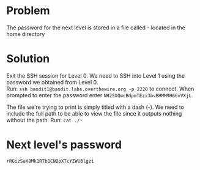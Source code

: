 # Problem
The password for the next level is stored in a file called - located in the home directory

# Solution
Exit the SSH session for Level 0. We need to SSH into Level 1 using the password we obtained from Level 0.<br>
Run: `ssh bandit1@bandit.labs.overthewire.org -p 2220` to connect. When prompted to enter the password enter `NH2SXQwcBdpmTEzi3bvBHMM9H66vVXjL`.<br>

The file we're trying to print is simply titled with a dash (-). We need to include the full path to be able to view the file since it outputs nothing without the path. Run: `cat ./-`

# Next level's password
`rRGizSaX8Mk1RTb1CNQoXTcYZWU6lgzi`
